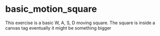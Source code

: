 # basic_motion_square

This exercise is a basic W, A, S, D moving square.
The square is inside a canvas tag
eventually it might be something bigger
